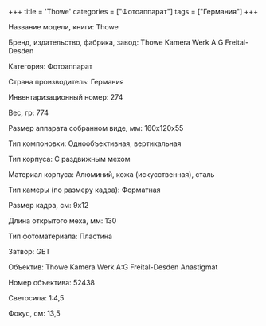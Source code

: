 +++
title = 'Thowe'
categories = ["Фотоаппарат"]
tags = ["Германия"]
+++

Название модели, книги: Thowe

Бренд, издательство, фабрика, завод: Thowe Kamera Werk A:G Freital-Desden

Категория: Фотоаппарат

Страна производитель: Германия

Инвентаризационный номер: 274

Вес, гр: 774

Размер аппарата  собранном виде, мм: 160x120x55

Тип компоновки: Однообъективная, вертикальная

Тип корпуса: С раздвижным мехом

Материал корпуса: Алюминий, кожа (искусственная), сталь

Тип камеры (по размеру кадра): Форматная

Размер кадра, см: 9х12

Длина открытого меха, мм: 130

Тип фотоматериала: Пластина

Затвор: GET

Объектив: Thowe Kamera Werk A:G Freital-Desden Anastigmat

Номер объектива: 52438

Светосила: 1:4,5

Фокус, см: 13,5

